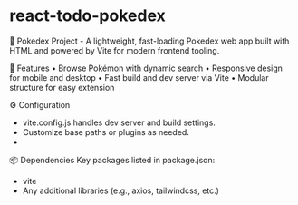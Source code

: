 # react-todo-pokedex
🧠 Pokedex Project - 
A lightweight, fast-loading Pokedex web app built with HTML and powered by Vite for modern frontend tooling.

🚀 Features
• 	Browse Pokémon with dynamic search
• 	Responsive design for mobile and desktop
• 	Fast build and dev server via Vite
• 	Modular structure for easy extension

⚙️ Configuration
- vite.config.js handles dev server and build settings.
- Customize base paths or plugins as needed.
- 
📦 Dependencies
Key packages listed in package.json:
- vite
- Any additional libraries (e.g., axios, tailwindcss, etc.)
